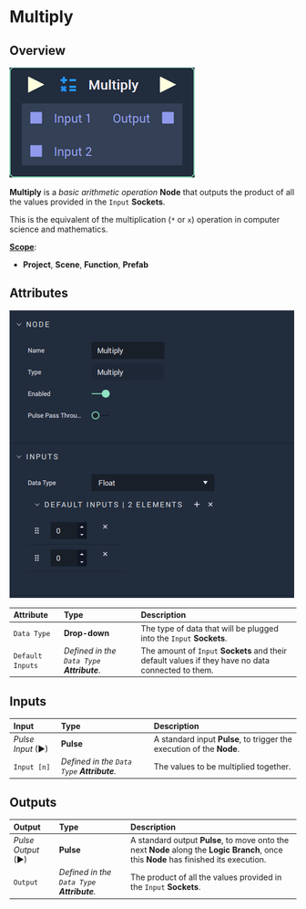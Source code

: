 # Multiply

## Overview

![The Multiply Node.](../../.gitbook/assets/node-multiply2.png)

**Multiply** is a _basic arithmetic operation_ **Node** that outputs the product of all the values provided in the `Input` **Sockets**.

This is the equivalent of the multiplication \(`*` or `x`\) operation in computer science and mathematics.

[**Scope**](../overview.md#scopes):
*  **Project**, **Scene**, **Function**, **Prefab**

## Attributes

![The Multiply Node Attributes.](../../.gitbook/assets/node-multiply2-attr.png)

| Attribute | Type | Description |
| :--- | :--- | :--- |
| `Data Type` | **Drop-down** | The type of data that will be plugged into the `Input` **Sockets**. |
| `Default Inputs` | _Defined in the `Data Type` **Attribute**_. | The amount of `Input` **Sockets** and their default values if they have no data connected to them. |

## Inputs

| Input | Type | Description |
| :--- | :--- | :--- |
| _Pulse Input_ \(►\) | **Pulse** | A standard input **Pulse**, to trigger the execution of the **Node**. |
| `Input [n]` | _Defined in the `Data Type` **Attribute**._ | The values to be multiplied together. |

## Outputs

| Output | Type | Description |
| :--- | :--- | :--- |
| _Pulse Output_ \(►\) | **Pulse** | A standard output **Pulse**, to move onto the next **Node** along the **Logic Branch**, once this **Node** has finished its execution. |
| `Output` | _Defined in the `Data Type` **Attribute**._ | The product of all the values provided in the `Input` **Sockets**. |

